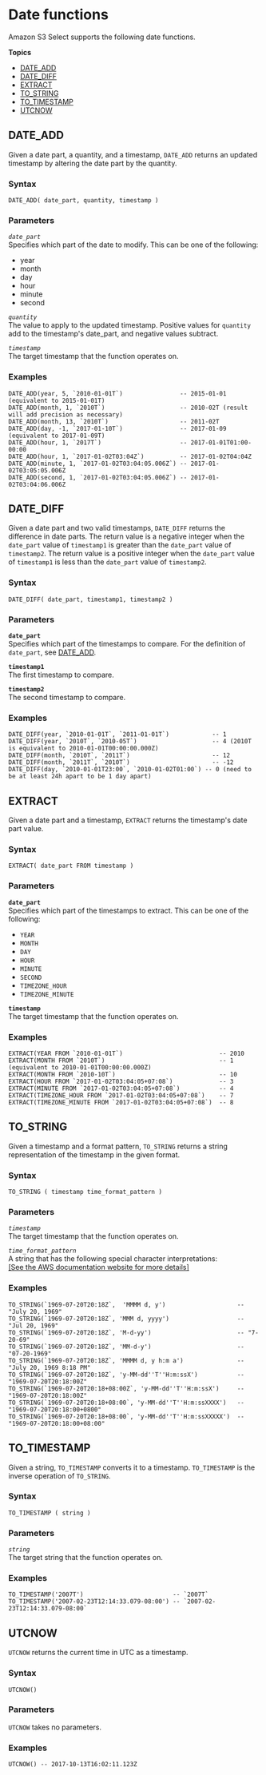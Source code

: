 # Date functions<a name="s3-select-sql-reference-date"></a>

Amazon S3 Select supports the following date functions\.

**Topics**
+ [DATE\_ADD](#s3-select-sql-reference-date-add)
+ [DATE\_DIFF](#s3-select-sql-reference-date-diff)
+ [EXTRACT](#s3-select-sql-reference-extract)
+ [TO\_STRING](#s3-select-sql-reference-to-string)
+ [TO\_TIMESTAMP](#s3-select-sql-reference-to-timestamp)
+ [UTCNOW](#s3-select-sql-reference-utcnow)

## DATE\_ADD<a name="s3-select-sql-reference-date-add"></a>

Given a date part, a quantity, and a timestamp, `DATE_ADD` returns an updated timestamp by altering the date part by the quantity\.

### Syntax<a name="s3-select-sql-reference-date-add-syntax"></a>

```
DATE_ADD( date_part, quantity, timestamp )
```

### Parameters<a name="s3-select-sql-reference-date-add-parameters"></a>

*`date_part`*   
Specifies which part of the date to modify\. This can be one of the following:  
+ year
+ month
+ day
+ hour
+ minute
+ second

 *`quantity`*   
The value to apply to the updated timestamp\. Positive values for `quantity` add to the timestamp's date\_part, and negative values subtract\.

 *`timestamp`*   
The target timestamp that the function operates on\.

### Examples<a name="s3-select-sql-reference-date-add-examples"></a>

```
DATE_ADD(year, 5, `2010-01-01T`)                -- 2015-01-01 (equivalent to 2015-01-01T)
DATE_ADD(month, 1, `2010T`)                     -- 2010-02T (result will add precision as necessary)
DATE_ADD(month, 13, `2010T`)                    -- 2011-02T
DATE_ADD(day, -1, `2017-01-10T`)                -- 2017-01-09 (equivalent to 2017-01-09T)
DATE_ADD(hour, 1, `2017T`)                      -- 2017-01-01T01:00-00:00
DATE_ADD(hour, 1, `2017-01-02T03:04Z`)          -- 2017-01-02T04:04Z
DATE_ADD(minute, 1, `2017-01-02T03:04:05.006Z`) -- 2017-01-02T03:05:05.006Z
DATE_ADD(second, 1, `2017-01-02T03:04:05.006Z`) -- 2017-01-02T03:04:06.006Z
```

## DATE\_DIFF<a name="s3-select-sql-reference-date-diff"></a>

Given a date part and two valid timestamps, `DATE_DIFF` returns the difference in date parts\. The return value is a negative integer when the `date_part` value of `timestamp1` is greater than the `date_part` value of `timestamp2`\. The return value is a positive integer when the `date_part` value of `timestamp1` is less than the `date_part` value of `timestamp2`\.

### Syntax<a name="s3-select-sql-reference-date-diff-syntax"></a>

```
DATE_DIFF( date_part, timestamp1, timestamp2 )
```

### Parameters<a name="s3-select-sql-reference-date-diff-parameters"></a>

 **`date_part`**   
Specifies which part of the timestamps to compare\. For the definition of `date_part`, see [DATE\_ADD](#s3-select-sql-reference-date-add)\.

 **`timestamp1`**   
The first timestamp to compare\.

 **`timestamp2`**   
The second timestamp to compare\.

### Examples<a name="s3-select-sql-reference-date-diff-examples"></a>

```
DATE_DIFF(year, `2010-01-01T`, `2011-01-01T`)            -- 1
DATE_DIFF(year, `2010T`, `2010-05T`)                     -- 4 (2010T is equivalent to 2010-01-01T00:00:00.000Z)
DATE_DIFF(month, `2010T`, `2011T`)                       -- 12
DATE_DIFF(month, `2011T`, `2010T`)                       -- -12
DATE_DIFF(day, `2010-01-01T23:00`, `2010-01-02T01:00`) -- 0 (need to be at least 24h apart to be 1 day apart)
```

## EXTRACT<a name="s3-select-sql-reference-extract"></a>

Given a date part and a timestamp, `EXTRACT` returns the timestamp's date part value\.

### Syntax<a name="s3-select-sql-reference-extract-syntax"></a>

```
EXTRACT( date_part FROM timestamp )
```

### Parameters<a name="s3-select-sql-reference-extract-parameters"></a>

 **`date_part`**   
Specifies which part of the timestamps to extract\. This can be one of the following:  
+ `YEAR`
+ `MONTH`
+ `DAY`
+ `HOUR`
+ `MINUTE`
+ `SECOND`
+ `TIMEZONE_HOUR`
+ `TIMEZONE_MINUTE`

 **`timestamp`**   
The target timestamp that the function operates on\.

### Examples<a name="s3-select-sql-reference-extract-examples"></a>

```
EXTRACT(YEAR FROM `2010-01-01T`)                           -- 2010
EXTRACT(MONTH FROM `2010T`)                                -- 1 (equivalent to 2010-01-01T00:00:00.000Z)
EXTRACT(MONTH FROM `2010-10T`)                             -- 10
EXTRACT(HOUR FROM `2017-01-02T03:04:05+07:08`)             -- 3
EXTRACT(MINUTE FROM `2017-01-02T03:04:05+07:08`)           -- 4
EXTRACT(TIMEZONE_HOUR FROM `2017-01-02T03:04:05+07:08`)    -- 7
EXTRACT(TIMEZONE_MINUTE FROM `2017-01-02T03:04:05+07:08`)  -- 8
```

## TO\_STRING<a name="s3-select-sql-reference-to-string"></a>

Given a timestamp and a format pattern, `TO_STRING` returns a string representation of the timestamp in the given format\.

### Syntax<a name="s3-select-sql-reference-size-syntax"></a>

```
TO_STRING ( timestamp time_format_pattern )
```

### Parameters<a name="s3-select-sql-reference-size-parameters"></a>

 *`timestamp`*   
The target timestamp that the function operates on\.

 *`time_format_pattern`*   
A string that has the following special character interpretations:      
[\[See the AWS documentation website for more details\]](http://docs.aws.amazon.com/AmazonS3/latest/userguide/s3-select-sql-reference-date.html)

### Examples<a name="s3-select-sql-reference-size-examples"></a>

```
TO_STRING(`1969-07-20T20:18Z`,  'MMMM d, y')                    -- "July 20, 1969"
TO_STRING(`1969-07-20T20:18Z`, 'MMM d, yyyy')                   -- "Jul 20, 1969"
TO_STRING(`1969-07-20T20:18Z`, 'M-d-yy')                        -- "7-20-69"
TO_STRING(`1969-07-20T20:18Z`, 'MM-d-y')                        -- "07-20-1969"
TO_STRING(`1969-07-20T20:18Z`, 'MMMM d, y h:m a')               -- "July 20, 1969 8:18 PM"
TO_STRING(`1969-07-20T20:18Z`, 'y-MM-dd''T''H:m:ssX')           -- "1969-07-20T20:18:00Z"
TO_STRING(`1969-07-20T20:18+08:00Z`, 'y-MM-dd''T''H:m:ssX')     -- "1969-07-20T20:18:00Z"
TO_STRING(`1969-07-20T20:18+08:00`, 'y-MM-dd''T''H:m:ssXXXX')   -- "1969-07-20T20:18:00+0800"
TO_STRING(`1969-07-20T20:18+08:00`, 'y-MM-dd''T''H:m:ssXXXXX')  -- "1969-07-20T20:18:00+08:00"
```

## TO\_TIMESTAMP<a name="s3-select-sql-reference-to-timestamp"></a>

Given a string, `TO_TIMESTAMP` converts it to a timestamp\. `TO_TIMESTAMP` is the inverse operation of `TO_STRING`\.

### Syntax<a name="s3-select-sql-reference-to-timestamp-syntax"></a>

```
TO_TIMESTAMP ( string )
```

### Parameters<a name="s3-select-sql-reference-to-timestamp-parameters"></a>

 *`string`*   
The target string that the function operates on\.

### Examples<a name="s3-select-sql-reference-to-timestamp-examples"></a>

```
TO_TIMESTAMP('2007T')                         -- `2007T`
TO_TIMESTAMP('2007-02-23T12:14:33.079-08:00') -- `2007-02-23T12:14:33.079-08:00`
```

## UTCNOW<a name="s3-select-sql-reference-utcnow"></a>

`UTCNOW` returns the current time in UTC as a timestamp\.

### Syntax<a name="s3-select-sql-reference-utcnow-syntax"></a>

```
UTCNOW()
```

### Parameters<a name="s3-select-sql-reference-utcnow-parameters"></a>

`UTCNOW` takes no parameters\.

### Examples<a name="s3-select-sql-reference-utcnow-examples"></a>

```
UTCNOW() -- 2017-10-13T16:02:11.123Z
```